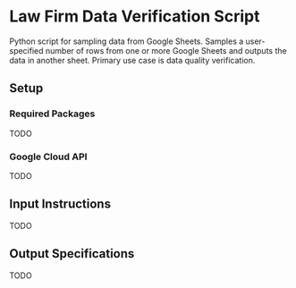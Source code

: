 # Law Firm Data Verification Script
Python script for sampling data from Google Sheets. Samples a user-specified number of rows from one or more Google Sheets and outputs the data in another sheet. Primary use case is data quality verification.

## Setup
### Required Packages
TODO
### Google Cloud API
TODO

## Input Instructions
TODO

## Output Specifications
TODO
